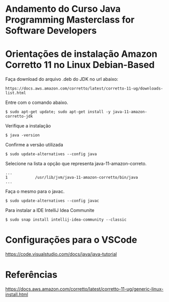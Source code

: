 # Andamento do Curso Java Programming Masterclass for Software Developers



# Orientações de instalação Amazon Corretto 11 no Linux Debian-Based

Faça download do arquivo .deb do JDK no url abaixo:

    https://docs.aws.amazon.com/corretto/latest/corretto-11-ug/downloads-list.html


Entre com o comando abaixo.

    $ sudo apt-get update; sudo apt-get install -y java-11-amazon-corretto-jdk

Verifique a instalação 

    $ java -version

Confirme a versão utilizada 

    $ sudo update-alternatives --config java

Selecione na lista a opção que representa java-11-amazon-correto.

    ...
    1            /usr/lib/jvm/java-11-amazon-corretto/bin/java 
    ...

Faça o mesmo para o javac.

    $ sudo update-alternatives --config javac


Para instalar a IDE IntelliJ Idea Communite

    $ sudo snap install intellij-idea-community --classic


# Configurações para o VSCode

https://code.visualstudio.com/docs/java/java-tutorial



# Referências

https://docs.aws.amazon.com/corretto/latest/corretto-11-ug/generic-linux-install.html